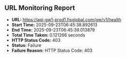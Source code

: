 ## URL Monitoring Report

- **URL:** https://api-gw1-prod1.fisglobal.com/gw/v1/health
- **Start Time:** 2025-09-23T06:45:38.892613
- **End Time:** 2025-09-23T06:45:39.013879
- **Total Time Taken:** 0.121266 seconds
- **HTTP Status Code:** 403
- **Status:** Failure
- **Failure Reason:** HTTP Status Code: 403

